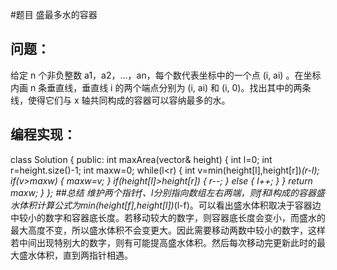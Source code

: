 #题目
盛最多水的容器
## 问题： 
给定 n 个非负整数 a1，a2，...，an，每个数代表坐标中的一个点 (i, ai) 。在坐标内画 n 条垂直线，垂直线 i 的两个端点分别为 (i, ai) 和 (i, 0)。找出其中的两条线，使得它们与 x 轴共同构成的容器可以容纳最多的水。
## 编程实现：
class Solution {
public:
    int maxArea(vector<int>& height) 
    {
        int l=0;
        int r=height.size()-1;
        int maxw=0;
        while(l<r)
        {
            int v=min(height[l],height[r])*(r-l);
            if(v>maxw)
            {
                maxw=v;
            }
            if(height[l]>height[r])
            {
                r--;
            }
            else
            {
                l++;
            }
        }
        return maxw;
    }
};
##总结
维护两个指针f、l分别指向数组左右两端，则f和l构成的容器盛水体积计算公式为min(height[f],height[l])*(l-f)。可以看出盛水体积取决于容器边中较小的数字和容器底长度。若移动较大的数字，则容器底长度会变小，而盛水的最大高度不变，所以盛水体积不会变更大。因此需要移动两数中较小的数字，这样若中间出现特别大的数字，则有可能提高盛水体积。然后每次移动完更新此时的最大盛水体积，直到两指针相遇。